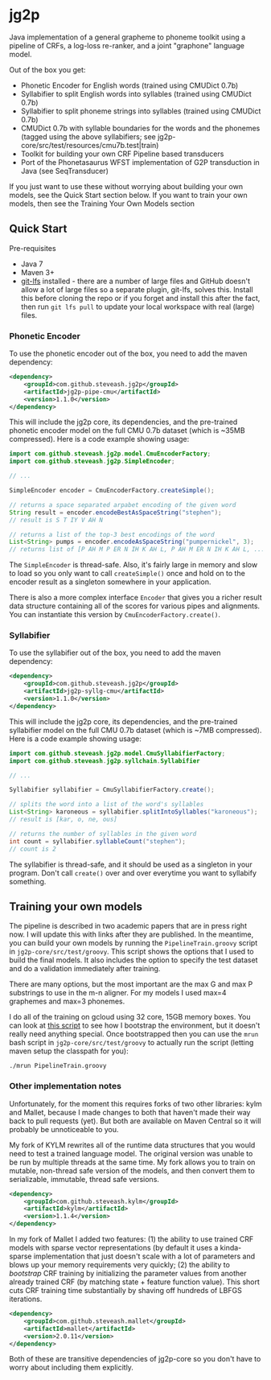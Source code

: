jg2p
====

Java implementation of a general grapheme to phoneme toolkit using a pipeline of CRFs, a log-loss re-ranker, and a 
joint "graphone" language model. 

Out of the box you get:
* Phonetic Encoder for English words (trained using CMUDict 0.7b)
* Syllabifier to split English words into syllables (trained using CMUDict 0.7b)
* Syllabifier to split phoneme strings into syllables (trained using CMUDict 0.7b)
* CMUDict 0.7b with syllable boundaries for the words and the phonemes (tagged using the above syllabifiers; see jg2p-core/src/test/resources/cmu7b.test|train)
* Toolkit for building your own CRF Pipeline based transducers
* Port of the Phonetasaurus WFST implementation of G2P transduction in Java (see SeqTransducer)

If you just want to use these without worrying about building your own models, see the Quick Start
section below. If you want to train your own models, then see the Training Your Own Models section

## Quick Start

Pre-requisites
* Java 7
* Maven 3+
* [git-lfs](https://git-lfs.github.com/) installed - there are a number of large files and GitHub doesn't allow a lot of large files so a separate plugin, git-lfs, solves this. Install this before cloning the repo or if you forget and install this after the fact, then run `git lfs pull` to update your local workspace with real (large) files.

### Phonetic Encoder

To use the phonetic encoder out of the box, you need to add the maven dependency:
```xml
<dependency>
    <groupId>com.github.steveash.jg2p</groupId>
    <artifactId>jg2p-pipe-cmu</artifactId>
    <version>1.1.0</version>
</dependency>
```

This will include the jg2p core, its dependencies, and the pre-trained phonetic encoder model
on the full CMU 0.7b dataset (which is ~35MB compressed).  Here is a code example showing usage:

```java
import com.github.steveash.jg2p.model.CmuEncoderFactory;
import com.github.steveash.jg2p.SimpleEncoder;

// ...

SimpleEncoder encoder = CmuEncoderFactory.createSimple();

// returns a space separated arpabet encoding of the given word
String result = encoder.encodeBestAsSpaceString("stephen");
// result is S T IY V AH N

// returns a list of the top-3 best encodings of the word
List<String> pumps = encoder.encodeAsSpaceString("pumpernickel", 3);
// returns list of [P AH M P ER N IH K AH L, P AH M ER N IH K AH L, ...]
```

The `SimpleEncoder` is thread-safe. Also, it's fairly large in memory and slow to load so you only 
want to call `createSimple()` once and hold on to the encoder result as a singleton somewhere in 
your application.

There is also a more complex interface `Encoder` that gives you a richer result data structure 
containing all of the scores for various pipes and alignments. You can instantiate this version
by `CmuEncoderFactory.create()`.

### Syllabifier

To use the syllabifier out of the box, you need to add the maven dependency:
```xml
<dependency>
    <groupId>com.github.steveash.jg2p</groupId>
    <artifactId>jg2p-syllg-cmu</artifactId>
    <version>1.1.0</version>
</dependency>
```

This will include the jg2p core, its dependencies, and the pre-trained syllabifier model 
on the full CMU 0.7b dataset (which is ~7MB compressed).  Here is a code example showing usage:

```java
import com.github.steveash.jg2p.model.CmuSyllabifierFactory;
import com.github.steveash.jg2p.syllchain.Syllabifier

// ...

Syllabifier syllabifier = CmuSyllabifierFactory.create();

// splits the word into a list of the word's syllables
List<String> karoneous = syllabifier.splitIntoSyllables("karoneous");
// result is [kar, o, ne, ous]

// returns the number of syllables in the given word
int count = syllabifier.syllableCount("stephen");
// count is 2
```

The syllabifier is thread-safe, and it should be used as a singleton in your program. Don't call 
`create()` over and over everytime you want to syllabify something.

## Training your own models
The pipeline is described in two academic papers that are in press right now. I will update this 
with links after they are published. In the meantime, you can build your own models by running
the `PipelineTrain.groovy` script in `jg2p-core/src/test/groovy`. This script shows the 
options that I used to build the final models. It also includes the option to specify the 
test dataset and do a validation immediately after training.  

There are many options, but the most important are the max G and max P substrings to use 
in the m-n aligner. For my models I used max=4 graphemes and max=3 phonemes.

I do all of the training on gcloud using 32 core, 15GB memory boxes. You can look at 
[this script](https://github.com/steveash/devops/blob/master/gcloud_jg2p.sh) to see how 
I bootstrap the environment, but it doesn't really need anything special.  Once bootstrapped
then you can use the `mrun` bash script in `jg2p-core/src/test/groovy` to actually
run the script (letting maven setup the classpath for you):

```
./mrun PipelineTrain.groovy
```

### Other implementation notes

Unfortunately, for the moment this requires forks of two other libraries: kylm and Mallet, because I made changes to 
both that haven't made their way back to pull requests (yet). But both are available on Maven Central so it will
probably be unnoticeable to you.

My fork of KYLM rewrites all of the runtime data structures that you would need to test a trained language model.
The original version was unable to be run by multiple threads at the same time. My fork allows you to train on 
mutable, non-thread safe version of the models, and then convert them to serializable, immutable, thread safe
versions.
```xml
<dependency>
    <groupId>com.github.steveash.kylm</groupId>
    <artifactId>kylm</artifactId>
    <version>1.1.4</version>
</dependency>
```

In my fork of Mallet I added two features: (1) the ability to use trained CRF models with sparse vector representations
(by default it uses a kinda-sparse implementation that just doesn't scale with a lot of parameters and blows up your
memory requirements very quickly; (2) the ability to _bootstrap_ CRF training by initializing the parameter values 
from another already trained CRF (by matching state + feature function value). This short cuts CRF training time 
substantially by shaving off hundreds of LBFGS iterations.
```xml
<dependency>
    <groupId>com.github.steveash.mallet</groupId>
    <artifactId>mallet</artifactId>
    <version>2.0.11</version>
</dependency>
```

Both of these are transitive dependencies of jg2p-core so you don't have to worry about including 
them explicitly.
